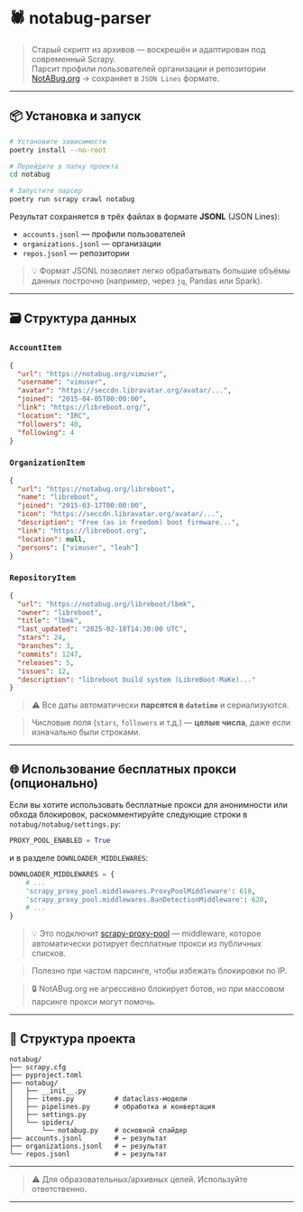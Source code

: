 # 🕷️ notabug-parser

> Старый скрипт из архивов — воскрешён и адаптирован под современный Scrapy.  
> Парсит профили пользователей организации и репозитории [NotABug.org](https://notabug.org) → сохраняет в `JSON Lines` формате.

---

## 📦 Установка и запуск

```bash
# Установите зависимости
poetry install --no-root

# Перейдите в папку проекта
cd notabug

# Запустите парсер
poetry run scrapy crawl notabug
```

Результат сохраняется в трёх файлах в формате **JSONL** (JSON Lines):

- `accounts.jsonl` — профили пользователей  
- `organizations.jsonl` — организации  
- `repos.jsonl` — репозитории

> 💡 Формат JSONL позволяет легко обрабатывать большие объёмы данных построчно (например, через `jq`, Pandas или Spark).

---
## 🗃️ Структура данных

### `AccountItem`
```json
{
  "url": "https://notabug.org/vimuser",
  "username": "vimuser",
  "avatar": "https://seccdn.libravatar.org/avatar/...",
  "joined": "2015-04-05T00:00:00",
  "link": "https://libreboot.org/",
  "location": "IRC",
  "followers": 40,
  "following": 4
}
```

### `OrganizationItem`
```json
{
  "url": "https://notabug.org/libreboot",
  "name": "libreboot",
  "joined": "2015-03-17T00:00:00",
  "icon": "https://seccdn.libravatar.org/avatar/...",
  "description": "Free (as in freedom) boot firmware...",
  "link": "https://libreboot.org",
  "location": null,
  "persons": ["vimuser", "leah"]
}
```

### `RepositoryItem`
```json
{
  "url": "https://notabug.org/libreboot/lbmk",
  "owner": "libreboot",
  "title": "lbmk",
  "last_updated": "2025-02-18T14:30:00 UTC",
  "stars": 24,
  "branches": 3,
  "commits": 1247,
  "releases": 5,
  "issues": 12,
  "description": "libreboot build system (LibreBoot-MaKe)..."
}
```

> ⚠️ Все даты автоматически **парсятся в `datetime`** и сериализуются.  

> Числовые поля (`stars`, `followers` и т.д.) — **целые числа**, даже если изначально были строками.

---

## 🌐 Использование бесплатных прокси (опционально)

Если вы хотите использовать бесплатные прокси для анонимности или обхода блокировок, раскомментируйте следующие строки в `notabug/notabug/settings.py`:

```python
PROXY_POOL_ENABLED = True
```

и в разделе `DOWNLOADER_MIDDLEWARES`:

```python
DOWNLOADER_MIDDLEWARES = {
    # ...
    'scrapy_proxy_pool.middlewares.ProxyPoolMiddleware': 610,
    'scrapy_proxy_pool.middlewares.BanDetectionMiddleware': 620,
    # ...
}
```

> 💡 Это подключит [scrapy-proxy-pool](https://github.com/rejoiceinhope/scrapy-proxy-pool ) — middleware, которое автоматически ротирует бесплатные прокси из публичных списков.  

> Полезно при частом парсинге, чтобы избежать блокировки по IP.

> 🔒 NotABug.org не агрессивно блокирует ботов, но при массовом парсинге прокси могут помочь.

---

## 📂 Структура проекта

```
notabug/
├── scrapy.cfg
├── pyproject.toml
├── notabug/
│   ├── __init__.py
│   ├── items.py          # dataclass-модели
│   ├── pipelines.py      # обработка и конвертация
│   ├── settings.py
│   └── spiders/
│       └── notabug.py    # основной спайдер
├── accounts.jsonl        # ← результат
├── organizations.jsonl   # ← результат
└── repos.jsonl           # ← результат
```

---

> ⚠️ Для образовательных/архивных целей. Используйте ответственно.

---

